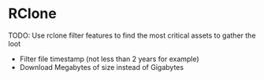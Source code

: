# RClone

TODO: Use rclone filter features to find the most critical assets to gather the loot

- Filter file timestamp (not less than 2 years for example)
- Download Megabytes of size instead of Gigabytes